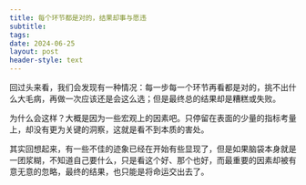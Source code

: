 ```yaml
---
title: 每个环节都是对的，结果却事与愿违
subtitle: 
tags: 
date: 2024-06-25
layout: post
header-style: text
---
```


回过头来看，我们会发现有一种情况：每一步每一个环节再看都是对的，挑不出什么大毛病，再做一次应该还是会这么选；但是最终总的结果却是糟糕或失败。

为什么会这样？大概是因为一些宏观上的因素吧。只停留在表面的少量的指标考量上，却没有更为关键的洞察，这就是看不到本质的害处。

其实回想起来，有一些不佳的迹象已经在开始有些显现了，但是如果脑袋本身就是一团浆糊，不知道自己要什么，只是看这个好、那个也好，而最重要的因素却被有意无意的忽略，最终的结果，也只能是将命运交出去了。